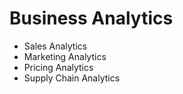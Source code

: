 # Business Analytics

* Sales Analytics
* Marketing Analytics
* Pricing Analytics
* Supply Chain Analytics
